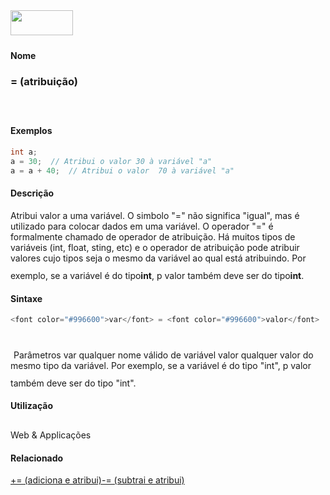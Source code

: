 <img height="40" src="../images/1pix.gif" width="100"/>
<img height="1" src="../images/1pix.gif" width="20"/>
<img height="1" src="../images/1pix.gif" width="555"/>

#### Nome
### = (atribuição)
<img height="25" src="../images/1pix.gif" width="1"/>

#### Exemplos

```pde
int a; 
a = 30;  // Atribui o valor 30 à variável "a"
a = a + 40;  // Atribui o valor  70 à variável "a"

```

#### Descrição
Atribui valor a uma variável. O simbolo "="
não significa "igual", mas é utilizado para colocar dados
em uma variável. O operador "=" é formalmente chamado de
operador de atribuição. Há muitos tipos de
variáveis (int, float, sting, etc) e o operador de
atribuição pode atribuir valores cujo tipos seja o mesmo
da variável ao qual está atribuindo. Por exemplo, se a
variável é do tipo**int**, p valor também deve ser do tipo**int**.
<img height="25" src="../images/1pix.gif" width="1"/>

#### Sintaxe
```pde
<font color="#996600">var</font> = <font color="#996600">valor</font>
            
```
<img height="25" src="../images/1pix.gif" width="1"/>
Parâmetros
var
qualquer nome válido de variável
valor
qualquer valor do mesmo
tipo da variável. Por exemplo, se a variável é do
tipo "int", p valor também deve ser do tipo "int".
<img height="25" src="../images/1pix.gif" width="1"/>

#### Utilização

	
Web & Applicações
<img height="25" src="../images/1pix.gif" width="1"/>

#### Relacionado
[+= (adiciona e atribui)](addassign)[-= (subtrai e atribui)](subtractassign)
